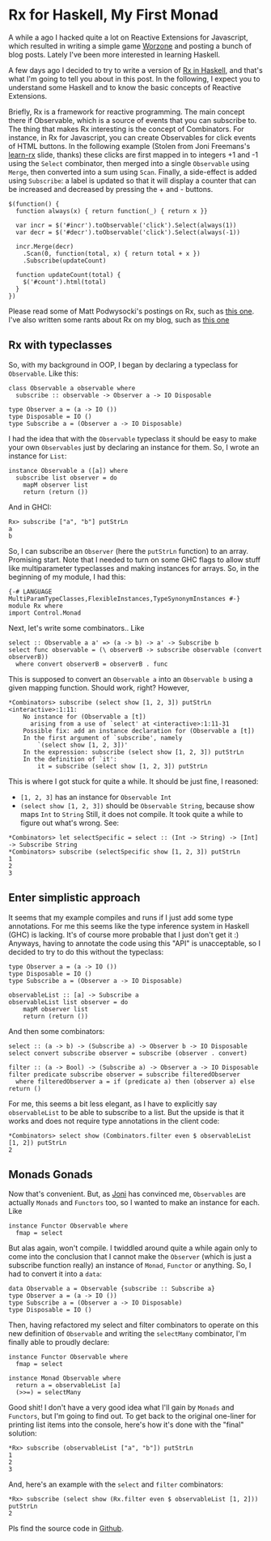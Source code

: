# Rx for Haskell, My First Monad

A while a ago I hacked quite a lot on Reactive Extensions for Javascript, which resulted in writing a simple game [Worzone](http://juhajasatu.com/worzone) and posting a bunch of blog posts. Lately I've been more interested in learning Haskell.

A few days ago I decided to try to write a version of [Rx in Haskell](http://github.com/raimohanska/rx-haskell), and that's what I'm going to tell you about in this post. In the following, I expect you to understand some Haskell and to know the basic concepts of Reactive Extensions.  

Briefly, Rx is a framework for reactive programming. The main concept there if Observable, which is a source of events that you can subscribe to. The thing that makes Rx interesting is the concept of Combinators. For instance, in Rx for Javascript, you can create Observables for click events of HTML buttons. In the following example (Stolen from Joni Freemans's [learn-rx](https://github.com/jonifreeman/learn-rx) slide, thanks) these clicks are first mapped in to integers +1 and -1 using the `Select` combinator, then merged into a single `Observable` using `Merge`, then converted into a sum using `Scan`. Finally, a side-effect is added using `Subscribe`: a label is updated so that it will display a counter that can be increased and decreased by pressing the + and - buttons. 

~~~ {.javascript}
$(function() {
  function always(x) { return function(_) { return x }}

  var incr = $('#incr').toObservable('click').Select(always(1))
  var decr = $('#decr').toObservable('click').Select(always(-1))

  incr.Merge(decr)
    .Scan(0, function(total, x) { return total + x })
    .Subscribe(updateCount)

  function updateCount(total) {
    $('#count').html(total)
  }
})
~~~

Please read some of Matt Podwysocki's postings on Rx, such as [this one](http://codebetter.com/matthewpodwysocki/2010/02/23/introduction-to-the-reactive-extensions-for-javascript-creating-observables/). I've also written some rants about Rx on my blog, such as [this one](http://nullzzz.blogspot.com/2011/02/game-programming-with-rx-js.html)

## Rx with typeclasses

So, with my background in OOP, I began by declaring a typeclass for
`Observable`. Like this:

~~~ {.haskell}
class Observable a observable where
  subscribe :: observable -> Observer a -> IO Disposable

type Observer a = (a -> IO ())
type Disposable = IO ()
type Subscribe a = (Observer a -> IO Disposable)
~~~

I had the idea that with the `Observable` typeclass it should be easy to make your own `Observables` just by declaring an instance for them. So, I wrote an instance for `List`:

~~~ {.haskell}
instance Observable a ([a]) where
  subscribe list observer = do
    mapM observer list
    return (return ())
~~~

And in GHCI:

~~~ {.haskell}
Rx> subscribe ["a", "b"] putStrLn
a
b
~~~

So, I can subscribe an `Observer` (here the  `putStrLn` function) to an array. Promising start. Note that I needed to turn on some GHC flags to allow stuff like multiparameter typeclasses and making instances for arrays. So, in the beginning of my module, I had this:

~~~ {.haskell}
{-# LANGUAGE MultiParamTypeClasses,FlexibleInstances,TypeSynonymInstances #-}
module Rx where
import Control.Monad
~~~

Next, let's write some combinators.. Like

~~~ {.haskell}
select :: Observable a a' => (a -> b) -> a' -> Subscribe b 
select func observable = (\ observerB -> subscribe observable (convert observerB))
  where convert observerB = observerB . func
~~~

This is supposed to convert an `Observable a` into an `Observable b` using a given mapping function. Should work, right? However,

~~~ {.haskell}
*Combinators> subscribe (select show [1, 2, 3]) putStrLn
<interactive>:1:11:
    No instance for (Observable a [t])
      arising from a use of `select' at <interactive>:1:11-31
    Possible fix: add an instance declaration for (Observable a [t])
    In the first argument of `subscribe', namely
        `(select show [1, 2, 3])'
    In the expression: subscribe (select show [1, 2, 3]) putStrLn
    In the definition of `it':
        it = subscribe (select show [1, 2, 3]) putStrLn
~~~

This is where I got stuck for quite a while. It should be just fine, I reasoned: 

- `[1, 2, 3]` has an instance for `Observable Int`
- `(select show [1, 2, 3])` should be `Observable String`, because show maps `Int` to `String`
Still, it does not compile. It took quite a while to figure out what's wrong. See:

~~~ {.haskell}
*Combinators> let selectSpecific = select :: (Int -> String) -> [Int] -> Subscribe String
*Combinators> subscribe (selectSpecific show [1, 2, 3]) putStrLn
1
2
3
~~~

## Enter simplistic approach

It seems that my example compiles and runs if I just add some type annotations. For me this seems like the type inference system in Haskell (GHC) is lacking. It's of course more probable that I just don't get it :) Anyways, having to annotate the code using this "API" is unacceptable, so I decided to try to do this without the typeclass:

~~~ {.haskell}
type Observer a = (a -> IO ())
type Disposable = IO ()
type Subscribe a = (Observer a -> IO Disposable)

observableList :: [a] -> Subscribe a
observableList list observer = do
    mapM observer list 
    return (return ())
~~~

And then some combinators:

~~~ {.haskell}
select :: (a -> b) -> (Subscribe a) -> Observer b -> IO Disposable
select convert subscribe observer = subscribe (observer . convert)

filter :: (a -> Bool) -> (Subscribe a) -> Observer a -> IO Disposable
filter predicate subscribe observer = subscribe filteredObserver
  where filteredObserver a = if (predicate a) then (observer a) else return ()
~~~

For me, this seems a bit less elegant, as I have to explicitly say `observableList` to be able to subscribe to a list. But the upside is that it works and does not require type annotations in the client code:

~~~ {.haskell}
*Combinators> select show (Combinators.filter even $ observableList [1, 2]) putStrLn
2
~~~

## Monads Gonads

Now that's convenient. But, as [Joni](http://www.blogger.com/profile/14681962414515356062) has convinced me,  `Observables` are actually  `Monads` and  `Functors` too, so I wanted to make an instance for each. Like

~~~ {.haskell}
instance Functor Observable where
  fmap = select
~~~

But alas again, won't compile. I twiddled around quite a while again only to come into the conclusion that I cannot make the `Observer` (which is just a subscribe function really) an instance of `Monad`,  `Functor` or anything. So, I had to convert it into a `data`:

~~~ {.haskell}
data Observable a = Observable {subscribe :: Subscribe a}
type Observer a = (a -> IO ())
type Subscribe a = (Observer a -> IO Disposable)
type Disposable = IO ()
~~~

Then, having refactored my select and filter combinators to operate on this new definition of  `Observable` and writing the  `selectMany` combinator, I'm finally able to proudly declare:

~~~ {.haskell}
instance Functor Observable where
  fmap = select

instance Monad Observable where
  return a = observableList [a]
  (>>=) = selectMany
~~~

Good shit! I don't have a very good idea what I'll gain by `Monads` and
 `Functors`, but I'm going to find out. To get back to the original
one-liner for printing list items into the console, here's how it's done
with the "final" solution:

~~~ {.haskell}
*Rx> subscribe (observableList ["a", "b"]) putStrLn
1
2
3
~~~

And, here's an example with the `select` and `filter` combinators:

~~~ {.haskell}
*Rx> subscribe (select show (Rx.filter even $ observableList [1, 2])) putStrLn
2
~~~

Pls find the source code in [Github](http://github.com/raimohanska/rx-haskell).
